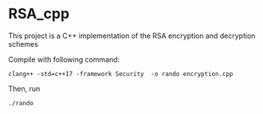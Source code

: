 # RSA_cpp
This project is a C++ implementation of the RSA encryption and decryption schemes 


Compile with following command: 

    clang++ -std=c++17 -framework Security  -o rando encryption.cpp

Then, run 

    ./rando
